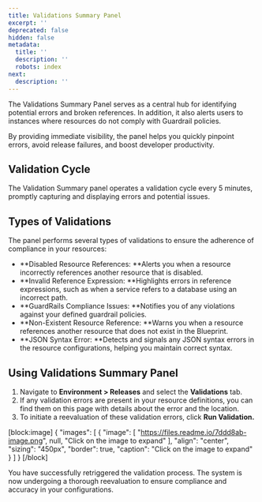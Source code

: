 ```yaml
---
title: Validations Summary Panel
excerpt: ''
deprecated: false
hidden: false
metadata:
  title: ''
  description: ''
  robots: index
next:
  description: ''
---
```

The Validations Summary Panel serves as a central hub for identifying potential errors and broken references. In addition, it also alerts users to instances where resources do not comply with Guardrail policies.

By providing immediate visibility, the panel helps you quickly pinpoint errors, avoid release failures, and boost developer productivity.

## Validation Cycle

The Validation Summary panel operates a validation cycle every 5 minutes, promptly capturing and displaying errors and potential issues.

## Types of Validations

The panel performs several types of validations to ensure the adherence of compliance in your resources:

- **Disabled Resource References: **Alerts you when a resource incorrectly references another resource that is disabled.
- **Invalid Reference Expression: **Highlights errors in reference expressions, such as when a service refers to a database using an incorrect path.
- **GuardRails Compliance Issues: **Notifies you of any violations against your defined guardrail policies.
- **Non-Existent Resource Reference: **Warns you when a resource references another resource that does not exist in the Blueprint.
- **JSON Syntax Error: **Detects and signals any JSON syntax errors in the resource configurations, helping you maintain correct syntax.

## Using Validations Summary Panel

1. Navigate to **Environment > Releases** and select the **Validations** tab.
2. If any validation errors are present in your resource definitions, you can find them on this page with details about the error and the location.
3. To initiate a reevaluation of these validation errors, click **Run Validation.**

[block:image]
{
  "images": [
    {
      "image": [
        "https://files.readme.io/7ddd8ab-image.png",
        null,
        "Click on the image to expand"
      ],
      "align": "center",
      "sizing": "450px",
      "border": true,
      "caption": "Click on the image to expand"
    }
  ]
}
[/block]


You have successfully retriggered the validation process. The system is now undergoing a thorough reevaluation to ensure compliance and accuracy in your configurations.